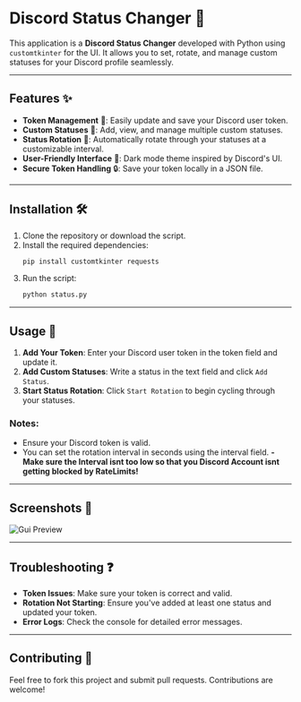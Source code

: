 
# Discord Status Changer 🚀

This application is a **Discord Status Changer** developed with Python using `customtkinter` for the UI. It allows you to set, rotate, and manage custom statuses for your Discord profile seamlessly.

---

## Features ✨

- **Token Management** 🔑: Easily update and save your Discord user token.
- **Custom Statuses** 📝: Add, view, and manage multiple custom statuses.
- **Status Rotation** 🔄: Automatically rotate through your statuses at a customizable interval.
- **User-Friendly Interface** 🎨: Dark mode theme inspired by Discord's UI.
- **Secure Token Handling** 🔒: Save your token locally in a JSON file.

---

## Installation 🛠️

1. Clone the repository or download the script.
2. Install the required dependencies:
    ```bash
    pip install customtkinter requests
    ```
3. Run the script:
    ```bash
    python status.py
    ```

---

## Usage 🚀

1. **Add Your Token**: Enter your Discord user token in the token field and update it.
2. **Add Custom Statuses**: Write a status in the text field and click `Add Status`.
3. **Start Status Rotation**: Click `Start Rotation` to begin cycling through your statuses.

### Notes:
- Ensure your Discord token is valid.
- You can set the rotation interval in seconds using the interval field.
**- Make sure the Interval isnt too low so that you Discord Account isnt getting blocked by RateLimits!**

---

## Screenshots 📸

![Gui Preview](https://imgur.com/Fzt2DXJ.png)


---

## Troubleshooting ❓

- **Token Issues**: Make sure your token is correct and valid.
- **Rotation Not Starting**: Ensure you've added at least one status and updated your token.
- **Error Logs**: Check the console for detailed error messages.

---

## Contributing 🤝

Feel free to fork this project and submit pull requests. Contributions are welcome!
